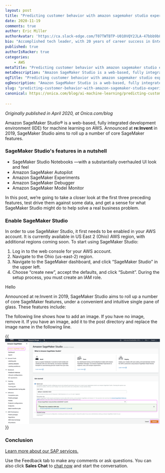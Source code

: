 ```yaml
---
layout: post
title: "Predicting customer behavior with amazon sagemaker studio experiments and autopilot"
date: 2020-11-19
comments: true
author: Eric Miller
authorAvatar: 'https://ca.slack-edge.com/T07TWTBTP-U010VQY2JLA-47bbb9b85ab3-512'
bio: "Accomplished tech leader, with 20 years of career success in Enterprise IT.  Provides strategic consulting leadership with a proven track record of practice building in the Amazon Partner Network (APN) ecosystem." 
published: true
authorIsRacker: true
categories:
    - AWS
metaTitle: "Predicting customer behavior with amazon sagemaker studio experiments and autopilot"
metaDescription: "Amazon SageMaker Studio is a web-based, fully integrated development environment (IDE) for machine learning on AWS."
ogTitle: "Predicting customer behavior with amazon sagemaker studio experiments and autopilot"
ogDescription: "Amazon SageMaker Studio is a web-based, fully integrated development environment (IDE) for machine learning on AWS."
slug: "predicting-customer-behavior-with-amazon-sagemaker-studio-experiments-and-autopilot"
canonical: https://onica.com/blog/ai-machine-learning/predicting-customer-behavior-with-amazon-sagemaker-studio-experiments-and-autopilot/

---
```


*Originally published in April 2020, at Onica.com/blog*

Amazon SageMaker Studio&reg; is a web-based, fully integrated development environment (IDE) for machine learning on AWS. Announced at **re:Invent** in 2019, SageMaker Studio aims to roll up a number of core SageMaker features. 

<!--more-->

### SageMaker Studio's features in a nutshell

+ SageMaker Studio Notebooks &mdash;with a substantially overhauled UI look and feel
+ Amazon SageMaker Autopilot
+ Amazon SageMaker Experiments
+ Amazon SageMaker Debugger
+ Amazon SageMaker Model Monitor

In this post, we’re going to take a closer look at the first three preceding features, test drive them against some data, and get a sense for what SageMaker Studio might do to help solve a real business problem.

### Enable SageMaker Studio

In order to use SageMaker Studio, it first needs to be enabled in your AWS account. It is currently available in US East 2 (Ohio) AWS region, with additional regions coming soon. To start using SageMaker Studio:

1. Log in to the web console for your AWS account.
2. Navigate to the Ohio (us-east-2) region.
3. Navigate to the SageMaker dashboard, and click “SageMaker Studio” in the upper left.
4. Choose “create new”, accept the defaults, and click “Submit”. During the setup process, you must create an IAM role.

Hello









Announced at re:Invent in 2019, SageMaker Studio aims to roll up a number of core SageMaker features, under a convenient and intuitive single pane of glass. These features include:



The following line shows how to add an image.  If you have no image, remove it.
If you have an image, add it to the post directory and replace the image name in the following line.

{{<img src="Picture1.png" title="" alt="">}}

### Conclusion

<a class="cta purple" id="cta" href="https://www.rackspace.com/sap">Learn more about our SAP services.</a>

Use the Feedback tab to make any comments or ask questions. You can also click
**Sales Chat** to [chat now](https://www.rackspace.com/) and start the conversation.
